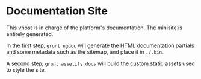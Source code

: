 # Documentation Site #

This vhost is in charge of the platform's documentation. The minisite is entirely generated.

In the first step, `grunt ngdoc` will generate the HTML documentation partials and some metadata such as the sitemap, and place it in `./.bin`.

A second step, `grunt assetify:docs` will build the custom static assets used to style the site.